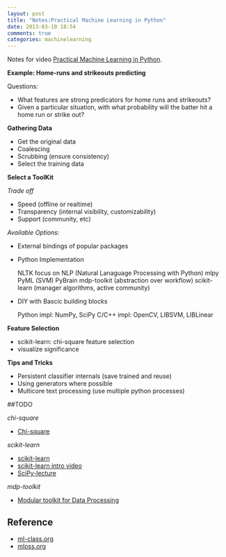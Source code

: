 ```yaml
---
layout: post
title: "Notes:Practical Machine Learning in Python"
date: 2013-03-10 18:54
comments: true
categories: machinelearning 
---
```


Notes for video [Practical Machine Learning in
Python](http://www.youtube.com/watch?v=__s45TTXxps).


**Example: Home-runs and strikeouts predicting**

Questions:

+ What features are strong predicators for home runs and strikeouts?
+ Given a particular situation, with what probability will the batter hit a
  home run or strike out? 

**Gathering Data**

+ Get the original data
+ Coalescing
+ Scrubbing (ensure consistency)
+ Select the training data


**Select a ToolKit**

*Trade off*

+ Speed (offline or realtime)
+ Transparency (internal visibility, customizability)
+ Support (community, etc)

*Available Options:*

+ External bindings of popular packages
+ Python Implementation
  
  NLTK focus on NLP (Natural Lanaguage Processing with Python)
  mlpy
  PyML (SVM)
  PyBrain
  mdp-toolkit (abstraction over workflow)
  scikit-learn (manager algorithms, active community)

+ DIY with Bascic building blocks

  Python impl:  NumPy, SciPy
  C/C++ impl: OpenCV, LIBSVM, LIBLinear

**Feature Selection**
  
+ scikit-learn: chi-square feature selection
+ visualize significance
 

**Tips and Tricks**

+ Persistent classifier internals (save trained and reuse)
+ Using generators where possible
+ Multicore text processing (use multiple python processes)

##TODO

*chi-square*

+ [Chi-square](http://en.wikipedia.org/wiki/Chi-squared_distribution
"Chi squared distribution")

*scikit-learn*

+ [scikit-learn](http://scikit-learn.org/stable/ "scikit-learn website")
+ [scikit-learn intro video](http://www.youtube.com/watch?v=cHZONQ2-x7I
"Tutorial: scikit-learn - Machine Learning in Python with Contributor Jake
VanderPlas")
+ [SciPy-lecture](http://scipy-lectures.github.com/index.html "SciPy lecture")

*mdp-toolkit*

+ [Modular toolkit for Data Processing](http://mdp-toolkit.sourceforge.net/
"http://mdp-toolkit.sourceforge.net/")

## Reference
+ [ml-class.org](http://ml-class.org "ml-class.org")
+ [mloss.org](http://mloss.org "Machine learning open source software") 
